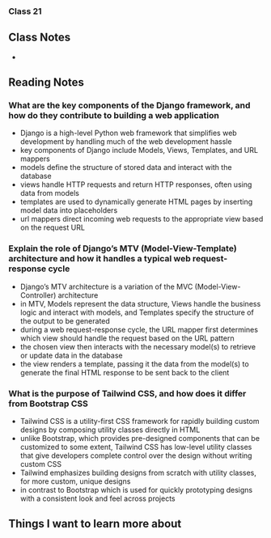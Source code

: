 ### Class 21


## Class Notes

-

## Reading Notes

### What are the key components of the Django framework, and how do they contribute to building a web application

- Django is a high-level Python web framework that simplifies web development by handling much of the web development hassle
- key components of Django include Models, Views, Templates, and URL mappers
- models define the structure of stored data and interact with the database
- views handle HTTP requests and return HTTP responses, often using data from models
- templates are used to dynamically generate HTML pages by inserting model data into placeholders
- url mappers direct incoming web requests to the appropriate view based on the request URL

### Explain the role of Django’s MTV (Model-View-Template) architecture and how it handles a typical web request-response cycle

- Django’s MTV architecture is a variation of the MVC (Model-View-Controller) architecture
- in MTV, Models represent the data structure, Views handle the business logic and interact with models, and Templates specify the structure of the output to be generated
- during a web request-response cycle, the URL mapper first determines which view should handle the request based on the URL pattern
- the chosen view then interacts with the necessary model(s) to retrieve or update data in the database
- the view renders a template, passing it the data from the model(s) to generate the final HTML response to be sent back to the client

### What is the purpose of Tailwind CSS, and how does it differ from Bootstrap CSS

- Tailwind CSS is a utility-first CSS framework for rapidly building custom designs by composing utility classes directly in HTML
- unlike Bootstrap, which provides pre-designed components that can be customized to some extent, Tailwind CSS has low-level utility classes that give developers complete control over the design without writing custom CSS
- Tailwind emphasizes building designs from scratch with utility classes, for more custom, unique designs
- in contrast to Bootstrap which is used for quickly prototyping designs with a consistent look and feel across projects

## Things I want to learn more about

